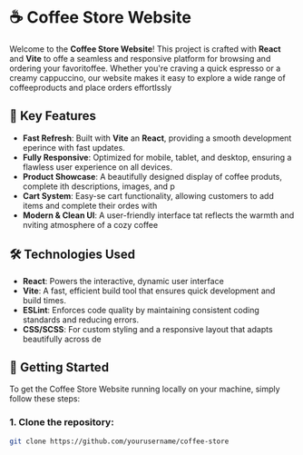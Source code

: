 # ☕ Coffee Store Website

Welcome to the **Coffee Store Website**! This project is crafted with **React** and **Vite** to offe a seamless and responsive platform for browsing and ordering your favoritoffee. Whether you're craving a quick espresso or a creamy cappuccino, our website makes it easy to explore a wide range of coffeeproducts and place orders effortlssly

## 🚀 Key Features

- **Fast Refresh**: Built with **Vite** an **React**, providing a smooth development eperince with fast updates.
- **Fully Responsive**: Optimized for mobile, tablet, and desktop, ensuring a flawless user experience on all devices.
- **Product Showcase**: A beautifully designed display of coffee produts, complete ith descriptions, images, and p
- **Cart System**: Easy-se cart functionality, allowing customers to add items and complete their ordes with 
- **Modern & Clean UI**: A user-friendly interface tat reflects the warmth and nviting atmosphere of a cozy coffee

## 🛠️ Technologies Used

- **React**: Powers the interactive, dynamic user interface
- **Vite**: A fast, efficient build tool that ensures quick development and build times.
- **ESLint**: Enforces code quality by maintaining consistent coding standards and reducing errors.
- **CSS/SCSS**: For custom styling and a responsive layout that adapts beautifully across de

## 🚀 Getting Started

To get the Coffee Store Website running locally on your machine, simply follow these steps:

### 1. Clone the repository:

```bash
git clone https://github.com/yourusername/coffee-store
